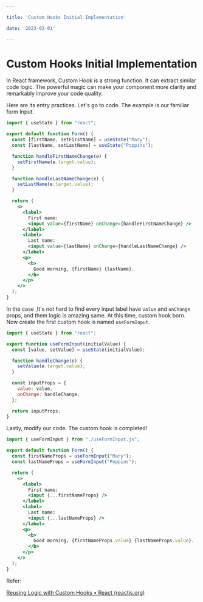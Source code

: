 ```yaml
---

title: 'Custom Hooks Initial Implementation'

date: '2023-03-01'

---
```


# Custom Hooks Initial Implementation

In React framework, Custom Hook is a strong function. It can extract similar code logic. The powerful magic can make your component more clarity and remarkably improve your code quality.

Here are its entry practices. Let's go to code. The example is our familiar form Input.

```jsx
import { useState } from "react";

export default function Form() {
  const [firstName, setFirstName] = useState("Mary");
  const [lastName, setLastName] = useState("Poppins");

  function handleFirstNameChange(e) {
    setFirstName(e.target.value);
  }

  function handleLastNameChange(e) {
    setLastName(e.target.value);
  }

  return (
    <>
      <label>
        First name:
        <input value={firstName} onChange={handleFirstNameChange} />
      </label>
      <label>
        Last name:
        <input value={lastName} onChange={handleLastNameChange} />
      </label>
      <p>
        <b>
          Good morning, {firstName} {lastName}.
        </b>
      </p>
    </>
  );
}
```

In the case ,It's not hard to find every input label have `value` and `onChange` props, and them logic is amazing same. At this time, custom hook born. Now create the first custom hook is named `useFormInput`.

```jsx
import { useState } from "react";

export function useFormInput(initialValue) {
  const [value, setValue] = useState(initialValue);

  function handleChange(e) {
    setValue(e.target.value);
  }

  const inputProps = {
    value: value,
    onChange: handleChange,
  };

  return inputProps;
}
```

Lastly, modify our code. The custom hook is completed!

```jsx
import { useFormInput } from "./useFormInput.js";

export default function Form() {
  const firstNameProps = useFormInput("Mary");
  const lastNameProps = useFormInput("Poppins");

  return (
    <>
      <label>
        First name:
        <input {...firstNameProps} />
      </label>
      <label>
        Last name:
        <input {...lastNameProps} />
      </label>
      <p>
        <b>
          Good morning, {firstNameProps.value} {lastNameProps.value}.
        </b>
      </p>
    </>
  );
}
```

Refer:

[Reusing Logic with Custom Hooks • React (reactjs.org)](https://beta.reactjs.org/learn/reusing-logic-with-custom-hooks)
